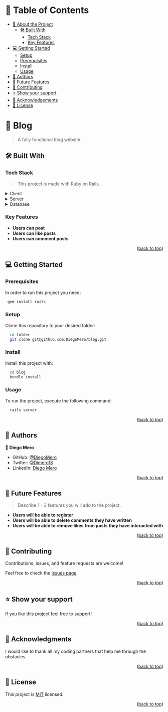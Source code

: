 # 📗 Table of Contents

- [📖 About the Project](#about-project)
  - [🛠 Built With](#built-with)
    - [Tech Stack](#tech-stack)
    - [Key Features](#key-features)
- [💻 Getting Started](#getting-started)
  - [Setup](#setup)
  - [Prerequisites](#prerequisites)
  - [Install](#install)
  - [Usage](#usage)
- [👥 Authors](#authors)
- [🔭 Future Features](#future-features)
- [🤝 Contributing](#contributing)
- [⭐️ Show your support](#support)
- [🙏 Acknowledgements](#acknowledgements)
- [📝 License](#license)

<!-- PROJECT DESCRIPTION -->

# 📖 Blog <a name="about-project"></a>

> A fully functional blog website.

## 🛠 Built With <a name="built-with"></a>

### Tech Stack <a name="tech-stack"></a>

> This project is made with Ruby on Rails.
<details>
  <summary>Client</summary>
  <ul>
    <li><a href="https://rubyonrails.org/">Ruby on Rails</a></li>
  </ul>
</details>

<details>
  <summary>Server</summary>
  <ul>
    <li><a href="https://guides.rubyonrails.org/command_line.html">Rails Server</a></li>
  </ul>
</details>

<details>
<summary>Database</summary>
  <ul>
    <li><a href="https://www.postgresql.org/">PostgreSQL</a></li>
  </ul>
</details>

<!-- Features -->

### Key Features <a name="key-features"></a>

- **Users can post**
- **Users can like posts**
- **Users can comment posts**

<p align="right">(<a href="#readme-top">back to top</a>)</p>

<!-- GETTING STARTED -->

## 💻 Getting Started <a name="getting-started"></a>
### Prerequisites

In order to run this project you need:
```sh
 gem install rails
```

### Setup

Clone this repository to your desired folder:

```sh
  cd folder
  git clone git@github.com:DiegoMero/blog.git
```

### Install

Install this project with:

```sh
  cd blog
  bundle install
```

### Usage

To run the project, execute the following command:

```sh
  rails server
```

<p align="right">(<a href="#readme-top">back to top</a>)</p>

<!-- AUTHORS -->

## 👥 Authors <a name="authors"></a>

👤 **Diego Mero**

- GitHub: [@DiegoMero](https://github.com/DiegoMero)
- Twitter: [@Dimero18](https://twitter.com/Dimero18)
- LinkedIn: [Diego Mero](https://www.linkedin.com/in/diego-mero/)

<p align="right">(<a href="#readme-top">back to top</a>)</p>

<!-- FUTURE FEATURES -->

## 🔭 Future Features <a name="future-features"></a>

> Describe 1 - 3 features you will add to the project.
- **Users will be able to register**
- **Users will be able to delete comments they have written**
- **Users will be able to remove likes from posts they have interacted with**

<p align="right">(<a href="#readme-top">back to top</a>)</p>

<!-- CONTRIBUTING -->

## 🤝 Contributing <a name="contributing"></a>

Contributions, issues, and feature requests are welcome!

Feel free to check the [issues page](../../issues/).

<p align="right">(<a href="#readme-top">back to top</a>)</p>

<!-- SUPPORT -->

## ⭐️ Show your support <a name="support"></a>

If you like this project feel free to support!

<p align="right">(<a href="#readme-top">back to top</a>)</p>

<!-- ACKNOWLEDGEMENTS -->

## 🙏 Acknowledgments <a name="acknowledgements"></a>

I would like to thank all my coding partners that help me through the obstacles.

<p align="right">(<a href="#readme-top">back to top</a>)</p>

<!-- LICENSE -->

## 📝 License <a name="license"></a>

This project is [MIT](https://github.com/DiegoMero/blog/blob/dev/MIT.md) licensed.

<p align="right">(<a href="#readme-top">back to top</a>)</p>